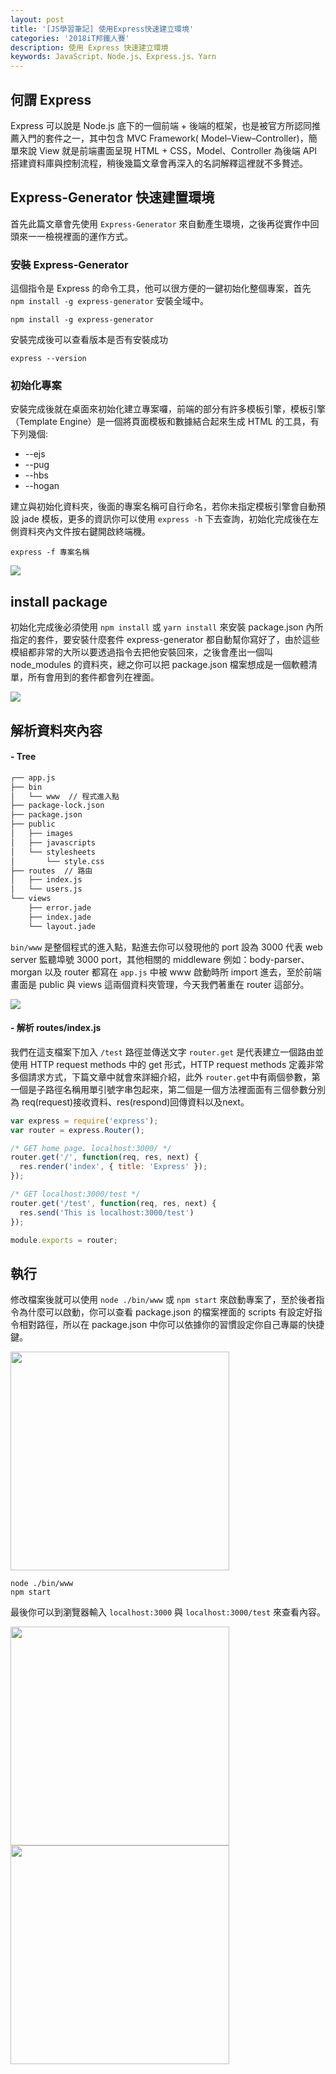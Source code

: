 ```yaml
---
layout: post
title: '[JS學習筆記] 使用Express快速建立環境'
categories: '2018iT邦鐵人賽'
description: 使用 Express 快速建立環境
keywords: JavaScript、Node.js、Express.js、Yarn
---
```


## 何謂 Express
Express 可以說是 Node.js 底下的一個前端 + 後端的框架，也是被官方所認同推薦入門的套件之一，其中包含 MVC Framework( Model–View–Controller)，簡單來說 View 就是前端畫面呈現 HTML + CSS，Model、Controller 為後端 API 搭建資料庫與控制流程，稍後幾篇文章會再深入的名詞解釋這裡就不多贅述。

## Express-Generator 快速建置環境

首先此篇文章會先使用 `Express-Generator` 來自動產生環境，之後再從實作中回頭來一一檢視裡面的運作方式。

### 安裝 Express-Generator

這個指令是 Express 的命令工具，他可以很方便的一鍵初始化整個專案，首先 `npm install -g express-generator` 安裝全域中。

```
npm install -g express-generator
```

安裝完成後可以查看版本是否有安裝成功
```
express --version
```

### 初始化專案

安裝完成後就在桌面來初始化建立專案囉，前端的部分有許多模板引擎，模板引擎（Template Engine）是一個將頁面模板和數據結合起來生成 HTML 的工具，有下列幾個:
- --ejs
- --pug 
- --hbs 
- --hogan

建立與初始化資料夾，後面的專案名稱可自行命名，若你未指定模板引擎會自動預設 jade 模板，更多的資訊你可以使用 `express -h` 下去查詢，初始化完成後在左側資料夾內文件按右鍵開啟終端機。
```
express -f 專案名稱
```

<img src="/images/posts/it2018/img1061215-1.png">

## install package

初始化完成後必須使用 `npm install` 或 `yarn install` 來安裝 package.json 內所指定的套件，要安裝什麼套件 express-generator 都自動幫你寫好了，由於這些模組都非常的大所以要透過指令去把他安裝回來，之後會產出一個叫 node_modules 的資料夾，總之你可以把 package.json 檔案想成是一個軟體清單，所有會用到的套件都會列在裡面。

<img src="/images/posts/it2018/img1061215-2.png">

## 解析資料夾內容

#### - Tree

```bash
┌── app.js
├── bin
│   └── www  // 程式進入點
├── package-lock.json
├── package.json
├── public
│   ├── images
│   ├── javascripts
│   └── stylesheets
│       └── style.css
├── routes  // 路由
│   ├── index.js
│   └── users.js
└── views
    ├── error.jade
    ├── index.jade
    └── layout.jade
```

`bin/www` 是整個程式的進入點，點進去你可以發現他的 port 設為 3000 代表 web server 監聽埠號 3000 port，其他相關的 middleware 例如：body-parser、morgan 以及 router 都寫在 `app.js` 中被 www 啟動時所 import 進去，至於前端畫面是 public 與 views 這兩個資料夾管理，今天我們著重在 router 這部分。

<img src="/images/posts/it2018/img1061215-3.png">

#### - 解析 routes/index.js

我們在這支檔案下加入 `/test` 路徑並傳送文字 `router.get` 是代表建立一個路由並使用 HTTP request methods 中的 get 形式，HTTP request methods 定義非常多個請求方式，下篇文章中就會來詳細介紹，此外 `router.get`中有兩個參數，第一個是子路徑名稱用單引號字串包起來，第二個是一個方法裡面面有三個參數分別為 req(request)接收資料、res(respond)回傳資料以及next。

```js
var express = require('express');
var router = express.Router();

/* GET home page. localhost:3000/ */
router.get('/', function(req, res, next) {
  res.render('index', { title: 'Express' });
});

/* GET localhost:3000/test */
router.get('/test', function(req, res, next) {
  res.send('This is localhost:3000/test')
});

module.exports = router;

```

## 執行

修改檔案後就可以使用 `node ./bin/www` 或 `npm start` 來啟動專案了，至於後者指令為什麼可以啟動，你可以查看 package.json 的檔案裡面的 scripts 有設定好指令相對路徑，所以在 package.json 中你可以依據你的習慣設定你自己專屬的快捷鍵。

<img src="/images/posts/it2018/img1061215-4.png" width="350">

```
node ./bin/www
npm start
```

最後你可以到瀏覽器輸入 `localhost:3000` 與 `localhost:3000/test` 來查看內容。

<img src="/images/posts/it2018/img1061215-5.png" width="350">
<img src="/images/posts/it2018/img1061215-6.png" width="350">
